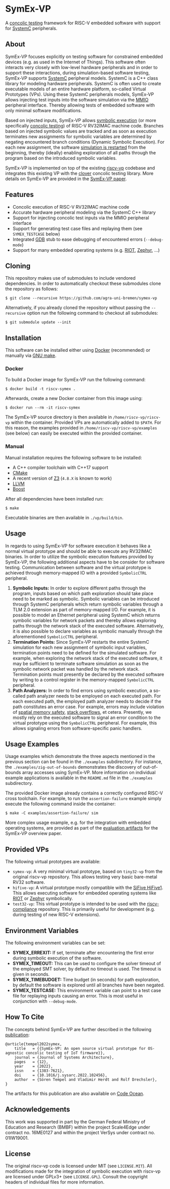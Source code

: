 # SymEx-VP

A [concolic testing][wikipedia ct] framework for RISC-V embedded software with support for [SystemC][systemc website] peripherals.

## About

SymEx-VP focuses explicitly on testing software for constrained embedded
devices (e.g. as used in the Internet of Things). This software often
interacts very closely with low-level hardware peripherals and in order
to support these interactions, during simulation-based software testing,
SymEx-VP supports [SystemC][systemc website] peripheral models. SystemC
is a C++ class library for modeling hardware peripherals. SystemC is
often used to create executable models of an entire hardware platform,
so-called Virtual Prototypes (VPs). Using these SystemC peripherals
models, SymEx-VP allows injecting test inputs into the software
simulation via the [MMIO][wikipedia mmio] peripheral interface. Thereby
allowing tests of embedded software with only minimal software
modifications.

Based on injected inputs, SymEx-VP allows [symbolic execution][wikipedia
symex] (or more specifically [concolic testing][wikipedia ct]) of RISC-V
RV32IMAC machine code. Branches based on injected symbolic values are
tracked and as soon as execution terminates new assignments for symbolic
variables are determined by negating encountered branch conditions
(Dynamic Symbolic Execution). For each new assignment, the software
[simulation is restarted][systemc restart] from the beginning, thereby
(ideally) enabling exploration of all paths through the program based on
the introduced symbolic variables.

SymEx-VP is implemented on top of the existing [riscv-vp][riscv-vp github]
codebase and integrates this existing VP with the [clover][clover github]
concolic testing library. More details on SymEx-VP are provided in the
[SymEx-VP paper][symex-vp paper].

## Features

* Concolic execution of RISC-V RV32IMAC machine code
* Accurate hardware peripheral modeling via the SystemC C++ library
* Support for injecting concolic test inputs via the MMIO peripheral interface
* Support for generating test case files and replaying them (see `SYMEX_TESTCASE` below)
* Integrated [GDB][gdb website] stub to ease debugging of encountered errors (`--debug-mode`)
* Support for many embedded operating systems (e.g. [RIOT][riot website], [Zephyr][zephyr website], …)

## Cloning

This repository makes use of submodules to include vendored dependencies.
In order to automatically checkout these submodules clone the repository
as follows:

	$ git clone --recursive https://github.com/agra-uni-bremen/symex-vp

Alternatively, if you already cloned the repository without passing the
`--recursive` option run the following command to checkout all submodules:

	$ git submodule update --init

## Installation

This software can be installed either using [Docker][docker website]
(recommended) or manually via [GNU make][make website].

### Docker

To build a Docker image for SymEx-VP run the following command:

	$ docker build -t riscv-symex .

Afterwards, create a new Docker container from this image using:

	$ docker run --rm -it riscv-symex

The SymEx-VP source directory is then available in
`/home/riscv-vp/riscv-vp` within the container. Provided VPs are
automatically added to `$PATH`. For this reason, the examples provided
in `/home/riscv-vp/riscv-vp/examples` (see below) can easily be executed
within the provided container.

### Manual

Manual installation requires the following software to be installed:

* A C++ compiler toolchain with C++17 support
* [CMake][cmake website]
* A recent version of [Z3][z3 repo] (`4.8.X` is known to work)
* [LLVM][llvm website]
* [Boost][boost website]

After all dependencies have been installed run:

	$ make

Executable binaries are then available in `./vp/build/bin`.

## Usage

In regards to using SymEx-VP for software execution it behaves like a
normal virtual prototype and should be able to execute any RV32IMAC
binaries. In order to utilize the symbolic execution features provided
by SymEx-VP, the following additional aspects have to be consider for
software testing. Communication between software and the virtual
prototype is achieved through memory-mapped IO with a provided
`SymbolicCTRL` peripheral.

1. **Symbolic Inputs:** In order to explore different paths through the
   program, inputs based on which path exploration should take place
   need to be marked as symbolic. Symbolic variables can be introduced
   through SystemC peripherals which return symbolic variables through
   a TLM 2.0 extension as part of memory-mapped I/O. For example, it is
   possible to model an Ethernet peripheral using SystemC which returns
   symbolic variables for network packets and thereby allows exploring
   paths through the network stack of the executed software.
   Alternatively, it is also possible to declare variables as symbolic
   manually through the aforementioned `SymbolicCTRL` peripheral.
2. **Termination Points:** Since SymEx-VP restarts the entire SystemC
   simulation for each new assignment of symbolic input variables,
   termination points need to be defined for the simulated software. For
   example, when exploring the network stack of the executed software,
   it may be sufficient to terminate software simulation as soon as the
   symbolic network packet was handled by the network stack. Termination
   points must presently be declared by the executed software by writing
   to a control register in the memory-mapped `SymbolicCTRL` peripheral.
3. **Path Analyzers:** In order to find errors using symbolic execution,
   a so-called path analyzer needs to be employed on each executed path.
   For each executed path, the employed path analyzer needs to decide if
   the path constitutes an error case. For example, errors may include
   violation of [spatial memory safety][dac checkedc],
   [stack overflows][fdl stack], et cetera. Presently, we mostly rely on
   the executed software to signal an error condition to the virtual
   prototype using the `SymbolicCTRL` peripheral. For example, this
   allows signaling errors from software-specific panic handlers.

## Usage Examples

Usage examples which demonstrate the three aspects mentioned in the
previous section can be found in the `./examples` subdirectory. For
instance, the `./examples/zig-out-of-bounds` demonstrates the discovery
of out-of-bounds array accesses using SymEx-VP. More information on
individual example applications is available in the `README.md` file in
the `./examples` subdirectory.

The provided Docker image already contains a correctly configured RISC-V
cross toolchain. For example, to run the `assertion-failure` example
simply execute the following command inside the container:

	$ make -C examples/assertion-failure/ sim

More complex usage example, e.g. for the integration with embedded
operating systems, are provided as part of the
[evaluation artifacts][symex-vp artifacts] for the SymEx-VP overview
paper.

## Provided VPs

The following virtual prototypes are available:

* `symex-vp`: A very minimal virtual prototype, based on `tiny32-vp`
  from the original riscv-vp repository. This allows testing very basic
  bare-metal RV32 software.
* `hifive-vp`: A virtual prototype mostly compatible with the
  [SiFive HiFive1][sifive hifive1]. This allows executing software
  for embedded operating systems like [RIOT][riot website] or
  [Zephyr][zephyr website] symbolically.
* `test32-vp`: This virtual prototype is intended to be used with
  the [riscv-compliance][riscv-compliance github] repository. This is
  primarily useful for development (e.g. during testing of new
  RISC-V extensions).

## Environment Variables

The following environment variables can be set:

* **SYMEX_ERREXIT:** If set, terminate after encountering the first
  error during symbolic execution of the software.
* **SYMEX_TIMEOUT:** This can be used to configure the solver timeout
  of the employed SMT solver, by default no timeout is used. The
  timeout is given in seconds.
* **SYMEX_TIMEBUDGET:** Time budget (in seconds) for path exploration,
  by default the software is explored until all branches have been
  negated.
* **SYMEX_TESTCASE:** This environment variable can point to a test case
  file for replaying inputs causing an error. This is most useful in
  conjunction with `--debug-mode`.

## How To Cite

The concepts behind SymEx-VP are further described in the following [publication][symex-vp paper]:

	@article{tempel2022symex,
		title   = {{SymEx-VP: An open source virtual prototype for OS-agnostic concolic testing of IoT firmware}},
		journal = {Journal of Systems Architecture},
		pages   = {12},
		year    = {2022},
		issn    = {1383-7621},
		doi     = {10.1016/j.sysarc.2022.102456},
		author  = {Sören Tempel and Vladimir Herdt and Rolf Drechsler},
	}

The artifacts for this publication are also available on [Code Ocean][symex-vp artifacts].

## Acknowledgements

This work was supported in part by the German Federal Ministry of
Education and Research (BMBF) within the project Scale4Edge under
contract no. 16ME0127 and within the project VerSys under contract
no. 01IW19001.

## License

The original riscv-vp code is licensed under MIT (see `LICENSE.MIT`).
All modifications made for the integration of symbolic execution with
riscv-vp are licensed under GPLv3+ (see `LICENSE.GPL`). Consult the
copyright headers of individual files for more information.

[riscv-vp github]: https://github.com/agra-uni-bremen/riscv-vp
[clover github]: https://github.com/agra-uni-bremen/clover
[wikipedia symex]: https://en.wikipedia.org/wiki/Symbolic_execution
[wikipedia ct]: https://en.wikipedia.org/wiki/Concolic_testing
[wikipedia mmio]: https://en.wikipedia.org/wiki/Memory-mapped_I/O
[systemc website]: https://systemc.org/
[gdb website]: https://www.gnu.org/software/gdb/
[docker website]: https://www.docker.io/
[make website]: https://www.gnu.org/software/make
[z3 repo]: https://github.com/Z3Prover/z3
[llvm website]: https://llvm.org/
[cmake website]: https://cmake.org/
[boost website]: https://www.boost.org/
[sifive hifive1]: https://www.sifive.com/boards/hifive1
[riot website]: https://riot-os.org/
[zephyr website]: https://zephyrproject.org/
[riscv-compliance github]: https://github.com/riscv/riscv-compliance/
[symex-vp paper]: https://doi.org/10.1016/j.sysarc.2022.102456
[symex-vp artifacts]: https://doi.org/10.24433/CO.7255660.v1
[systemc restart]: https://github.com/accellera-official/systemc/issues/8
[dac checkedc]: https://www.informatik.uni-bremen.de/agra/doc/konf/DAC-2021-CheckedC-Concolic-Testing.pdf
[fdl stack]: https://www.informatik.uni-bremen.de/agra/doc/konf/FDL21_VP_Stacksize.pdf
